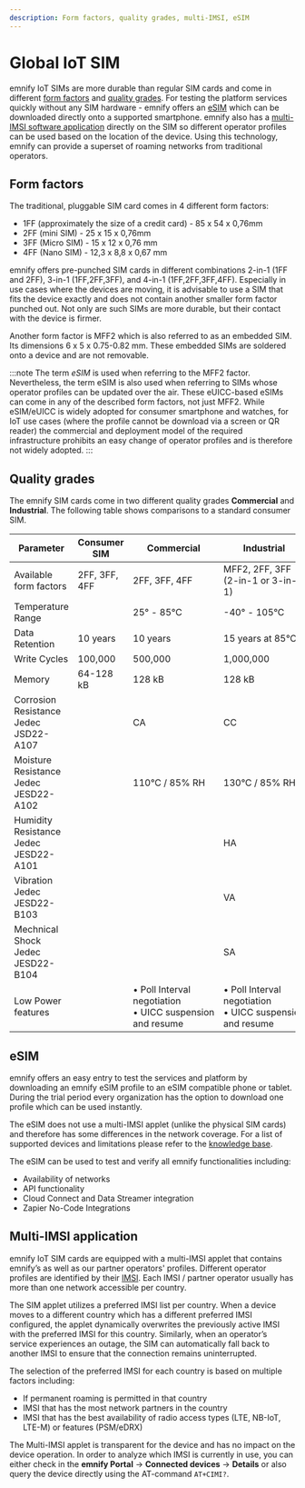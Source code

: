 ```yaml
---
description: Form factors, quality grades, multi-IMSI, eSIM
---
```

# Global IoT SIM

emnify IoT SIMs are more durable than regular SIM cards and come in different [form factors](#form-factors) and [quality grades](#quality-grades).
For testing the platform services quickly without any SIM hardware - emnify offers an [eSIM](#esim) which can be downloaded directly onto a supported smartphone.
emnify also has a [multi-IMSI software application](#multi-imsi-application) directly on the SIM so different operator profiles can be used based on the location of the device.
Using this technology, emnify can provide a superset of roaming networks from traditional operators.

## Form factors

The traditional, pluggable SIM card comes in 4 different form factors:

- 1FF (approximately the size of a credit card) - 85 x 54 x 0,76mm
- 2FF (mini SIM) - 25 x 15 x 0,76mm
- 3FF (Micro SIM) - 15 x 12 x 0,76 mm
- 4FF (Nano SIM) - 12,3 x 8,8 x 0,67 mm

emnify offers pre-punched SIM cards in different combinations 2-in-1 (1FF and 2FF), 3-in-1 (1FF,2FF,3FF), and 4-in-1 (1FF,2FF,3FF,4FF).
Especially in use cases where the devices are moving, it is advisable to use a SIM that fits the device exactly and does not contain another smaller form factor punched out.
Not only are such SIMs are more durable, but their contact with the device is firmer.

Another form factor is MFF2 which is also referred to as an embedded SIM.
Its dimensions  6 x 5 x 0.75-0.82 mm.
These embedded SIMs are soldered onto a device and are not removable.

:::note
The term *eSIM* is used when referring to the MFF2 factor. Nevertheless, the term eSIM is also used when referring to SIMs whose operator profiles can be updated over the air.
These eUICC-based eSIMs can come in any of the described form factors, not just MFF2.
While eSIM/eUICC is widely adopted for consumer smartphone and watches, for IoT use cases (where the profile cannot be download via a screen or QR reader) the commercial and deployment model of the required infrastructure prohibits an easy change of operator profiles and is therefore not widely adopted.
:::

## Quality grades

The emnify SIM cards come in two different quality grades **Commercial** and **Industrial**.
The following table shows comparisons to a standard consumer SIM.

| Parameter | Consumer SIM | Commercial | Industrial |
| --------- | ------------ | ---------- | ---------- |
| Available form factors | 2FF, 3FF, 4FF | 2FF, 3FF, 4FF |MFF2, 2FF, 3FF (2-in-1 or 3-in-1) |
| Temperature Range | | 25° - 85°C | -40° - 105°C |
| Data Retention | 10 years | 10 years | 15 years at 85°C |
| Write Cycles | 100,000 | 500,000 | 1,000,000
| Memory | 64-128 kB | 128 kB | 128 kB |
| Corrosion Resistance Jedec JSD22-A107 | | CA | CC |
| Moisture Resistance Jedec JESD22-A102 | | 110°C / 85% RH | 130°C / 85% RH |
| Humidity Resistance Jedec JESD22-A101 | | | HA |
| Vibration Jedec JESD22-B103 | | | VA |
| Mechnical Shock Jedec JESD22-B104 | | | SA |
| Low Power features | | •&nbsp;Poll Interval negotiation •&nbsp;UICC&nbsp;suspension and resume | •&nbsp;Poll Interval negotiation •&nbsp;UICC&nbsp;suspension and resume |

## eSIM

emnify offers an easy entry to test the services and platform by downloading an emnify eSIM profile to an eSIM compatible phone or tablet.
During the trial period every organization has the option to download one profile which can be used instantly.

The eSIM does not use a multi-IMSI applet (unlike the physical SIM cards) and therefore has some differences in the network coverage. 
For a list of supported devices and limitations please refer to the [knowledge base](https://support.emnify.com/hc/en-us/articles/360021545600-Evaluation-eSIM-device-support-and-restrictions#h_01F7V2BVKT0RQRVXK3VNSPYQMW).

The eSIM can be used to test and verify all emnify functionalities including:

- Availability of networks
- API functionality
- Cloud Connect and Data Streamer integration
- Zapier No-Code Integrations

## Multi-IMSI application

emnify IoT SIM cards are equipped with a multi-IMSI applet that contains emnify’s as well as our partner operators' profiles. 
Different operator profiles are identified by their [IMSI](../glossary#imsi---international-mobile-subscriber-identity).
Each IMSI / partner operator usually has more than one network accessible per country.

The SIM applet utilizes a preferred IMSI list per country.
When a device moves to a different country which has a different preferred IMSI configured, the applet dynamically overwrites the previously active IMSI with the preferred IMSI for this country. 
Similarly, when an operator’s service experiences an outage, the SIM can automatically fall back to another IMSI to ensure that the connection remains uninterrupted.

The selection of the preferred IMSI for each country is based on multiple factors including:

- If permanent roaming is permitted in that country
- IMSI that has the most network partners in the country
- IMSI that has the best availability of radio access types (LTE, NB-IoT, LTE-M) or features (PSM/eDRX)
    
The Multi-IMSI applet is transparent for the device and has no impact on the device operation. 
In order to analyze which IMSI is currently in use, you can either check in the **emnify Portal** → **Connected devices** → **Details** or also query the device directly using the AT-command `AT+CIMI?`.
